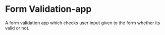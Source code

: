 # Form Validation-app
A form validation app which checks user input given to the form whether its valid or not.
